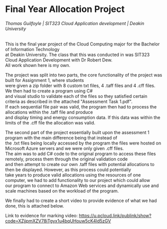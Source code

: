 # Final Year Allocation Project <br />
###### Thomas Guilfoyle | SIT323 Cloud Application development | Deakin University

This is the final year project of the Cloud Computing major for the Bachelor of Information Technology <br />
at Deakin University. The class that this was conducted in was SIT323 Cloud Application Development with Dr Robert Dew. <br />
All work shown here is my own. <br />

The project was split into two parts, the core functionality of the project was built for Assignment 1, where students <br />
were given a zip folder with 8 custom txt files, 4 .taff files and 4 .cff files. We then had to create a program using C# <br />
and visual studio to validate each of the files so they satisfied certain criteria as described in the attached "Assessment Task 1.pdf". <br />
If each sequential file pair was valid, the program then had to process the allocations within the .taff file and produce <br />
and display timing and energy consumption data. If this data was within the limits of the .cff file the allocation was valid.

The second part of the project essentially built upon the assessment 1 program with the main difference being that instead of <br />
the .txt files being locally accessed by the program the files were hosted on Microsoft Azure servers and we were only given .cff files. <br />
The aim was to add C# code to the original program to access these files remotely, process them through the original validation code <br />
and then attempt to create our own .taff files with potential allocations to then be displayed. However, as this process could potentially <br />
take years to produce valid allocations using the resources of one computer, we had to add functionality to our project which could allow <br />
our program to connect to Amazon Web services and dynamically use and scale machines based on the workload of the program.

We finally had to create a short video to provide evidence of what we had done, this is attached below.


Link to evidence for marking video: https://u.pcloud.link/publink/show?code=XZjjpmXZV78iTgyx1u4bqUHouw5cK4ld5zGV
